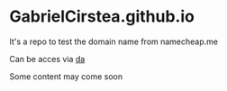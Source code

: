 # GabrielCirstea.github.io

It's a repo to test the domain name from namecheap.me

Can be acces via [da](http://thebadgers.me/)

Some content may come soon
